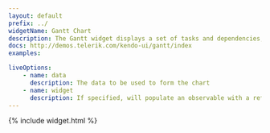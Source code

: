 ```yaml
---
layout: default
prefix: ../
widgetName: Gantt Chart
description: The Gantt widget displays a set of tasks and dependencies, which are used to visualize project planning data.
docs: http://demos.telerik.com/kendo-ui/gantt/index
examples:

liveOptions:
    - name: data
      description: The data to be used to form the chart
    - name: widget
      description: If specified, will populate an observable with a reference to the actual widget
---
```


{% include widget.html %}
